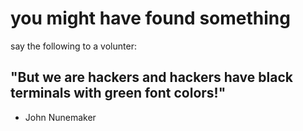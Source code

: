 # you might have found something

say the following to a volunter:

## "But we are hackers and hackers have black terminals with green font colors!"
- John Nunemaker
